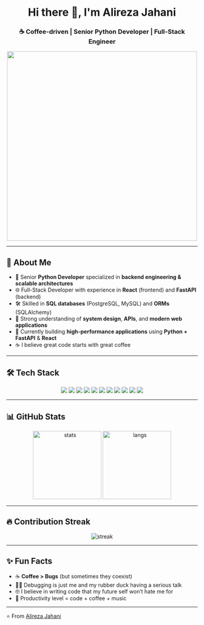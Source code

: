 <!-- Profile Header -->
<h1 align="center">Hi there 👋, I'm Alireza Jahani</h1>
<h3 align="center">☕ Coffee-driven | Senior Python Developer | Full-Stack Engineer</h3>

<p align="center">
  <img src="https://media.giphy.com/media/v1.Y2lkPTc5MGI3NjExaHJ3YzZhYzJtbmZ2MzQ1b2d1M2Y4MmJ5ZTI1NGJ6ZndibnlyeXE5ZyZlcD12MV9naWZzX3NlYXJjaCZjdD1n/Ws6T5PN7wHv3cY8xy8/giphy.gif" width="500"/>
</p>

---

## 🚀 About Me  

- 🎯 Senior **Python Developer** specialized in **backend engineering & scalable architectures**  
- 🌐 Full-Stack Developer with experience in **React** (frontend) and **FastAPI** (backend)  
- 🛠 Skilled in **SQL databases** (PostgreSQL, MySQL) and **ORMs** (SQLAlchemy)  
- 🔧 Strong understanding of **system design**, **APIs**, and **modern web applications**  
- 🌱 Currently building **high-performance applications** using **Python + FastAPI** & **React**  
- ☕ I believe great code starts with great coffee  

---

## 🛠 Tech Stack  

<p align="center">
  
  <!-- Languages -->
  <img src="https://img.shields.io/badge/Python-3776AB?style=for-the-badge&logo=python&logoColor=white"/>
  <img src="https://img.shields.io/badge/JavaScript-F7DF1E?style=for-the-badge&logo=javascript&logoColor=black"/>
  <img src="https://img.shields.io/badge/C++-00599C?style=for-the-badge&logo=c%2B%2B&logoColor=white"/>
  
  <!-- Frameworks -->
  <img src="https://img.shields.io/badge/FastAPI-009688?style=for-the-badge&logo=fastapi&logoColor=white"/>
  <img src="https://img.shields.io/badge/React-61DAFB?style=for-the-badge&logo=react&logoColor=black"/>
  
  <!-- Databases -->
  <img src="https://img.shields.io/badge/PostgreSQL-4169E1?style=for-the-badge&logo=postgresql&logoColor=white"/>
  <img src="https://img.shields.io/badge/MySQL-4479A1?style=for-the-badge&logo=mysql&logoColor=white"/>
  <img src="https://img.shields.io/badge/Redis-DC382D?style=for-the-badge&logo=redis&logoColor=white"/>
  
  <!-- Tools -->
  <img src="https://img.shields.io/badge/Git-F05032?style=for-the-badge&logo=git&logoColor=white"/>
  <img src="https://img.shields.io/badge/GitHub-181717?style=for-the-badge&logo=github&logoColor=white"/>
  <img src="https://img.shields.io/badge/Figma-F24E1E?style=for-the-badge&logo=figma&logoColor=white"/>
  
</p>

---

## 📊 GitHub Stats  

<p align="center">
  <img src="https://github-readme-stats.vercel.app/api?username=enalite&show_icons=true&theme=tokyonight" alt="stats" height="180" />
  <img src="https://github-readme-stats.vercel.app/api/top-langs/?username=enalite&layout=compact&theme=tokyonight&exclude_repo=aiobale-docs" alt="langs" height="180" />
</p>

---

## 🔥 Contribution Streak  

<p align="center">
  <img src="https://github-readme-streak-stats.herokuapp.com/?user=enalite&theme=tokyonight" alt="streak"/>
</p>

---

## ✨ Fun Facts  

- ☕ **Coffee > Bugs** (but sometimes they coexist)  
- 🧑‍💻 Debugging is just me and my rubber duck having a serious talk  
- 🤓 I believe in writing code that my future self won’t hate me for  
- 🎵 Productivity level = code + coffee + music  

---

⭐️ From [Alireza Jahani](https://github.com/enalite)

